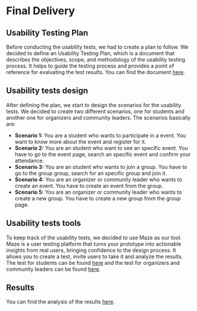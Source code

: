 # Final Delivery

## Usability Testing Plan

Before conducting the usability tests, we had to create a plan to follow. We decided to define an Usability Testing Plan, which is a document that describes the objectives, scope, and methodology of the usability testing process. It helps to guide the testing process and provides a point of reference for evaluating the test results.
You can find the document [here](https://docs.google.com/document/d/1RlMW1gxT0zSXGGcqSxq8IaHzHp68YocDe69JEFOmYqQ/edit?usp=sharing).

## Usability tests design

After defining the plan, we start to design the scenarios for the usability tests. We decided to create two different scenarios, one for students and another one for organizers and community leaders. The scenarios basically are:

- **Scenario 1:** You are a student who wants to participate in a event. You want to know more about the event and register for it.
- **Scenario 2:** You are an student who want to see an specific event. You have to go to the event page, search an specific event and confirm your attendance.
- **Scenario 3:** You are an student who wants to join a group. You have to go to the group group, search for an specific group and join it.
- **Scenario 4:** You are an organizer or community leader who wants to create an event. You have to create an event from the group.
- **Scenario 5:** You are an organizer or community leader who wants to create a new group. You have to create a new group from the group page.

## Usability tests tools

To keep track of the usability tests, we decided to use Maze as our tool. Maze is a user testing platform that turns your prototype into actionable insights from real users, bringing confidence to the design process. It allows you to create a test, invite users to take it and analyze the results.
The test for students can be found [here](https://t.maze.co/163316891?guerilla=true&notrack=true) and the test for organizers and community leaders can be found [here](https://t.maze.co/163071637?guerilla=true&notrack=true).

## Results

You can find the analysis of the results [here](/Artifacts/Analisis_test_usuarios.md).

